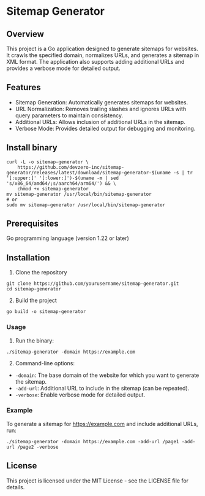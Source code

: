 # Sitemap Generator

## Overview
This project is a Go application designed to generate sitemaps for websites. It crawls the specified domain, normalizes URLs, and generates a sitemap in XML format. The application also supports adding additional URLs and provides a verbose mode for detailed output.

## Features
- Sitemap Generation: Automatically generates sitemaps for websites.
- URL Normalization: Removes trailing slashes and ignores URLs with query parameters to maintain consistency.
- Additional URLs: Allows inclusion of additional URLs in the sitemap.
- Verbose Mode: Provides detailed output for debugging and monitoring.

## Install binary

```
curl -L -o sitemap-generator \
    https://github.com/devzero-inc/sitemap-generator/releases/latest/download/sitemap-generator-$(uname -s | tr '[:upper:]' '[:lower:]')-$(uname -m | sed 's/x86_64/amd64/;s/aarch64/arm64/') && \
    chmod +x sitemap-generator
mv sitemap-generator /usr/local/bin/sitemap-generator
# or
sudo mv sitemap-generator /usr/local/bin/sitemap-generator
```

## Prerequisites
Go programming language (version 1.22 or later)

## Installation

1. Clone the repository
```
git clone https://github.com/yourusername/sitemap-generator.git
cd sitemap-generator
```

2. Build the project

```
go build -o sitemap-generator
```

### Usage
1. Run the binary:

```
./sitemap-generator -domain https://example.com
```

2. Command-line options:

 - `-domain`: The base domain of the website for which you want to generate the sitemap.
 - `-add-url`: Additional URL to include in the sitemap (can be repeated).
 - `-verbose`: Enable verbose mode for detailed output.

### Example
To generate a sitemap for https://example.com and include additional URLs, run:

```
./sitemap-generator -domain https://example.com -add-url /page1 -add-url /page2 -verbose
```

## License
This project is licensed under the MIT License - see the LICENSE file for details.
